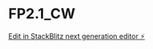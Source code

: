 # FP2.1_CW

[Edit in StackBlitz next generation editor ⚡️](https://stackblitz.com/~/github.com/sanjayxzz/FP2.1_CW)